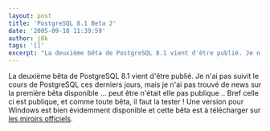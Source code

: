 ```yaml
---
layout: post
title: 'PostgreSQL 8.1 Beta 2'
date: '2005-09-18 11:39:59'
author: j0k
tags: '[]'
excerpt: "La deuxième bêta de PostgreSQL 8.1 vient d'être publié. Je n'ai pas suivit le cours de PostgreSQL ces derniers jours, mais je n'ai pas trouvé de news sur la première bêta disponible ... peut être n'était elle pas publique ..     \nBref celle ci est publique, et comme toute bêta, il faut la tester !   Une version pour Windows est bien évidemment disponible      …"
---
```


La deuxième bêta de PostgreSQL 8.1 vient d'être publié. Je n'ai pas suivit le cours de PostgreSQL ces derniers jours, mais je n'ai pas trouvé de news sur la première bêta disponible ... peut être n'était elle pas publique ..
Bref celle ci est publique, et comme toute bêta, il faut la tester !   Une version pour Windows est bien évidemment disponible et cette bêta est à télécharger sur [les miroirs officiels](http://www.postgresql.org/ftp/source/v8.1beta/).

